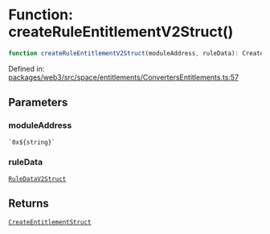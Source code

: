 # Function: createRuleEntitlementV2Struct()

```ts
function createRuleEntitlementV2Struct(moduleAddress, ruleData): CreateEntitlementStruct;
```

Defined in: [packages/web3/src/space/entitlements/ConvertersEntitlements.ts:57](https://github.com/towns-protocol/towns/blob/0db1fd0ac7258e8db8cedfb6183e8eade8284fa1/packages/web3/src/space/entitlements/ConvertersEntitlements.ts#L57)

## Parameters

### moduleAddress

`` `0x${string}` ``

### ruleData

[`RuleDataV2Struct`](../namespaces/IRuleEntitlementV2Base/type-aliases/RuleDataV2Struct.md)

## Returns

[`CreateEntitlementStruct`](../namespaces/IRolesBase/type-aliases/CreateEntitlementStruct.md)
